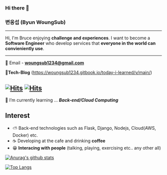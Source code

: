 ### Hi there 👋

###  변웅섭 (Byun WoungSub)
---
Hi, I'm Bruce enjoying **challenge and experiences**.
I want to become a **Software Engineer** who develop services that **everyone in the world can convieniently use**.

---
💌 Email - **woungsub1234@gmail.com**

📗**Tech-Blog** (https://woungsub1234.gitbook.io/today-i-learned/v/main/)

[![Hits](https://hits.seeyoufarm.com/api/count/incr/badge.svg?url=https://www.notion.so/Byun-Woung-Sub-Bruce-c99dd7fdce9d461995ac5111fe63a6e3&count_bg=%237EC3F9&title_bg=%23D98787&icon=notion.svg&icon_color=%23000000&title=hits&edge_flat=false)](https://hits.seeyoufarm.com)
[![Hits](https://hits.seeyoufarm.com/api/count/incr/badge.svg?url=https%3A%2F%2Fgithub.com%2Ficefirebear&count_bg=%233DC8AF&title_bg=%23000000&icon=github.svg&icon_color=%23FFFFFF&title=hits&edge_flat=false)](https://hits.seeyoufarm.com)
---
🌱 I’m currently learning ... ***Back-end/Cloud Computing***

## Interest
 - ⛅ Back-end technologies such as Flask, Django, Nodejs, Cloud(AWS, Docker)  etc.
 - ☕ Developing at the cafe and drinking **coffee**
 - 😁 **Interacing with people** (talking, playing, exercising etc.. any other all)



[![Anurag's github stats](https://github-readme-stats.vercel.app/api?username=icefirebear&show_icons=true&theme=radical)](https://github.com/anuraghazra/github-readme-stats)

[![Top Langs](https://github-readme-stats.vercel.app/api/top-langs/?username=icefirebear&layout=compact)](https://github.com/anuraghazra/github-readme-stats)
